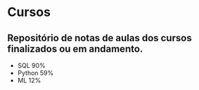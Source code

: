 # Cursos
## Repositório de notas de aulas dos cursos finalizados ou em andamento.

- SQL 90%
- Python 59%
- ML 12%
